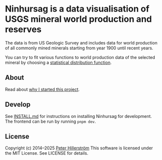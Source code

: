 # Ninhursag is a data visualisation of USGS mineral world production and reserves

The data is from US Geologic Survey and includes data for world production of
all commonly mined minerals starting from year 1900 until recent years.

You can try to fit various functions to world production data of the
selected mineral by choosing a [statistical distribution function][scipy-functions].


## About

Read about [why I started this project](./app/app/pages/flat/about.md).


## Develop

See [INSTALL.md](./app/docs/INSTALL.md) for instructions on installing
Ninhursag for development. The frontend can be run by running `pnpm dev`.


## License

Copyright (c) 2014–2025 [Peter Hillerström](https://github.com/peterhil)
This software is licensed under the MIT License. See LICENSE for details.

[scipy-functions]: <https://docs.scipy.org/doc/scipy/reference/stats.html#continuous-distributions>
[skeleton]: <https://github.com/peterhil/skeleton>
